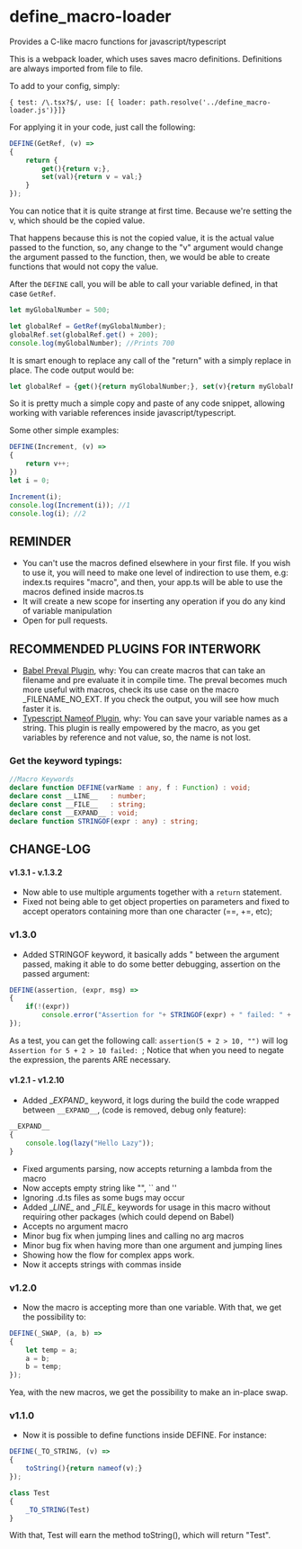 # define_macro-loader
Provides a C-like macro functions for javascript/typescript

This is a webpack loader, which uses saves macro definitions. Definitions are always imported from file to file.

To add to your config, simply:

`{ test: /\.tsx?$/, use: [{ loader: path.resolve('../define_macro-loader.js')}]}`

For applying it in your code, just call the following:

```ts
DEFINE(GetRef, (v) =>
{
    return {
        get(){return v;},
        set(val){return v = val;}
    }
});
```

You can notice that it is quite strange at first time. Because we're setting the v, which should be the copied value.

That happens because this is not the copied value, it is the actual value passed to the function, so, any change to the "v" argument would change the argument passed to the function, then, we would be able to create
functions that would not copy the value.

After the `DEFINE` call, you will be able to call your variable defined, in that case `GetRef`.

```ts
let myGlobalNumber = 500;

let globalRef = GetRef(myGlobalNumber);
globalRef.set(globalRef.get() + 200);
console.log(myGlobalNumber); //Prints 700
```

It is smart enough to replace any call of the "return" with a simply replace in place.
The code output would be:

```ts
let globalRef = {get(){return myGlobalNumber;}, set(v){return myGlobalNumber = v;}};
```

So it is pretty much a simple copy and paste of any code snippet, allowing working with variable references inside javascript/typescript.

Some other simple examples:

```ts
DEFINE(Increment, (v) =>
{
    return v++;
})
let i = 0;

Increment(i);
console.log(Increment(i)); //1
console.log(i); //2

```

## REMINDER
-   You can't use the macros defined elsewhere in your first file. If you wish to use it, you will need to
make one level of indirection to use them, e.g: index.ts requires "macro", and then, your app.ts will be able
to use the macros defined inside macros.ts
-   It will create a new scope for inserting any operation if you do any kind of variable manipulation
-   Open for pull requests.

## RECOMMENDED PLUGINS FOR INTERWORK

-   [Babel Preval Plugin](https://www.npmjs.com/package/babel-plugin-preval), why: You can create macros that can take an filename and pre evaluate it in compile time. The preval becomes much more useful with macros, check its use case on the macro _FILENAME_NO_EXT. If you check the output, you will see how much faster it is.
-   [Typescript Nameof Plugin](https://www.npmjs.com/package/babel-plugin-ts-nameof), why: You can save your variable names as a string. This plugin is really empowered by the macro, as you get variables by reference and not value, so, the name is not lost.



### Get the keyword typings:
```ts
//Macro Keywords
declare function DEFINE(varName : any, f : Function) : void;
declare const __LINE__   : number;
declare const __FILE__   : string;
declare const __EXPAND__ : void;
declare function STRINGOF(expr : any) : string;
```


## CHANGE-LOG

#### v1.3.1 - v.1.3.2
- Now able to use multiple arguments together with a `return` statement.
- Fixed not being able to get object properties on parameters and fixed to accept operators containing more than one character (==, +=, etc);

### v1.3.0
- Added STRINGOF keyword, it basically adds " between the argument passed, making it able to do some better debugging, assertion on the passed argument:

```js
DEFINE(assertion, (expr, msg) =>
{
    if(!(expr))
        console.error("Assertion for "+ STRINGOF(expr) + " failed: " + msg)
});
```
As a test, you can get the following call: `assertion(5 + 2 > 10, "")` will log `Assertion for 5 + 2 > 10 failed: `;
Notice that when you need to negate the expression, the parents ARE necessary.

#### v1.2.1 - v1.2.10

- Added \__EXPAND__ keyword, it logs during the build the code wrapped between `__EXPAND__`, (code is removed, debug only feature):
```js
__EXPAND__
{
    console.log(lazy("Hello Lazy"));
}
```
- Fixed arguments parsing, now accepts returning a lambda from the macro
- Now accepts empty string like "", `` and ''
- Ignoring .d.ts files as some bugs may occur
- Added \__LINE__ and \__FILE__ keywords for usage in this macro without requiring other packages (which could depend on Babel)
- Accepts no argument macro
- Minor bug fix when jumping lines and calling no arg macros
- Minor bug fix when having more than one argument and jumping lines
- Showing how the flow for complex apps work.
- Now it accepts strings with commas inside

### v1.2.0

- Now the macro is accepting more than one variable. With that, we get the possibility to:

```ts
DEFINE(_SWAP, (a, b) =>
{
    let temp = a;
    a = b;
    b = temp;
});
```
Yea, with the new macros, we get the possibility to make an in-place swap.


### v1.1.0

- Now it is possible to define functions inside DEFINE. For instance:

```ts
DEFINE(_TO_STRING, (v) =>
{
    toString(){return nameof(v);}
});

class Test
{
    _TO_STRING(Test)
}
```

With that, Test will earn the method toString(), which will return "Test".